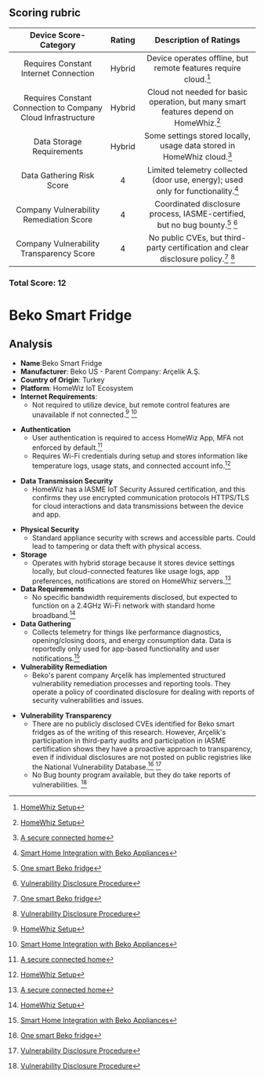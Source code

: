 ## Scoring rubric
| Device Score-Category |  Rating | Description of Ratings | 
| :---: | :---: | :---: | 
| Requires Constant Internet Connection | Hybrid | Device operates offline, but remote features require cloud.[^1] |
| Requires Constant Connection to Company Cloud Infrastructure | Hybrid | Cloud not needed for basic operation, but many smart features depend on HomeWhiz.[^1] |
| Data Storage Requirements | Hybrid | Some settings stored locally, usage data stored in HomeWhiz cloud.[^3] |
| Data Gathering Risk Score | 4 | Limited telemetry collected (door use, energy); used only for functionality.[^2] |
| Company Vulnerability Remediation Score | 4 | Coordinated disclosure process, IASME-certified, but no bug bounty.[^4] [^5] |
| Company Vulnerability Transparency Score | 4 | No public CVEs, but third-party certification and clear disclosure policy.[^4] [^5] | 

### Total Score: 12

# Beko Smart Fridge
## Analysis
- **Name**:Beko Smart Fridge 
- **Manufacturer**: Beko US - Parent Company: Arçelik A.Ş.
- **Country of Origin**: Turkey
- **Platform**: HomeWiz IoT Ecosystem
- **Internet Requirements**:
    - Not required to utilize device, but remote control features are unavailable if not connected.[^1] [^2]
[^1]: [HomeWhiz Setup](https://documents.beko.com/WM/7178571300/en-GB/126007307153201419.html)
[^2]: [Smart Home Integration with Beko Appliances](https://www.beko.com/gulf/ae-en/Blog/tips-and-tricks/smart-home-integration-with-beko-appliances)
- **Authentication**
    - User authentication is required to access HomeWiz App, MFA not enforced by default.[^3]
    - Requires Wi-Fi credentials during setup and stores information like temperature logs, usage stats, and connected account info.[^1]
[^3]: [A secure connected home](https://www.homewhiz.com/security/)
- **Data Transmission Security**
    - HomeWiz has a IASME IoT Security Assured certification, and this confirms they use encrypted communication protocols HTTPS/TLS for cloud interactions and data transmissions between the device and app.
[^4]: [One smart Beko fridge](https://iasme.co.uk/blog/one-smart-beko-fridge-and-its-journey-to-become-iot-security-assured-a-case-study-with-arcelik/)
- **Physical Security**
    - Standard appliance security with screws and accessible parts. Could lead to tampering or data theft with physical access.
- **Storage**
    - Operates with hybrid storage because it stores device settings locally, but cloud-connected features like usage logs, app preferences, notifications are stored on HomeWhiz servers.[^3]
- **Data Requirements**
    - No specific bandwidth requirements disclosed, but expected to function on a 2.4GHz Wi-Fi network with standard home broadband.[^1]
- **Data Gathering**
  - Collects telemetry for things like performance diagnostics, opening/closing doors, and energy consumption data. Data is reportedly only used for app-based functionality and user notifications.[^2]
- **Vulnerability Remediation**
  - Beko's parent company Arçelik has implemented structured vulnerability remediation processes and reporting tools. They operate a policy of coordinated disclosure for dealing with reports of security vulnerabilities and issues.
[^5]: [Vulnerability Disclosure Procedure](https://www.bekoplc.com/vulnerability-disclosure-procedure/)
- **Vulnerability Transparency**
  - There are no publicly disclosed CVEs identified for Beko smart fridges as of the writing of this research. However, Arçelik's participation in third-party audits and participation in IASME certification shows they have a proactive approach to transparency, even if individual disclosures are not posted on public registries like the National Vulnerability Database.[^4] [^5]
  - No Bug bounty program available, but they do take reports of vulnerabilities. [^5]

